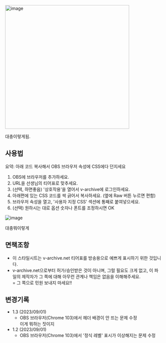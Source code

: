 <img width="400" alt="image" src="https://user-images.githubusercontent.com/5380174/264984078-5805cbf5-7e64-4a0e-a2c0-1d9656b84dd6.png">

대충이렇게됨.

## 사용법

요약: 아래 코드 복사해서 OBS 브라우저 속성에 CSS에다 던지세요

1. OBS에 브라우저를 추가하세요.
2. URL을 선생님의 티어표로 맞추세요.
3. (선택, 하면좋음) '상호작용'을 열어서 v-archive에 로그인하세요.
4. 아래편에 있는 CSS 코드를 싹 긁어서 복사하세요. (옆에 Raw 버튼 누르면 편함)
5. 브라우저 속성을 열고, '사용자 지정 CSS' 섹션에 통째로 붙여넣으세요.
6. (선택) 원하시는 대로 옵션 숫자나 폰트를 조정하시면 OK

![image](https://user-images.githubusercontent.com/5380174/264958921-183b781b-373e-4f5d-aac8-ba2a37f2b5ae.png)

대충뭐이렇게

## 면책조항

* 이 스타일시트는 v-archive.net 티어표를 방송용으로 예쁘게 표시하기 위한 것입니다.
* v-archive.net으로부터 허가/승인받은 것이 아니며, 그럴 필요도 크게 없고, 이 파일의 제작자가 그 쪽에 대해 아무런 관계나 책임은 없음을 이해해주세요.  
  = 그 쪽으로 민원 보내지 마세요!!
  
## 변경기록

* 1.3 (2023/09/01)
  * OBS 브라우저(Chrome 103)에서 헤더 배경이 안 뜨는 문제 수정  
    이게 뭐하는 짓이지
* 1.2 (2023/09/01)
  * OBS 브라우저(Chrome 103)에서 '정식 레벨' 표시가 이상해지는 문제 수정 